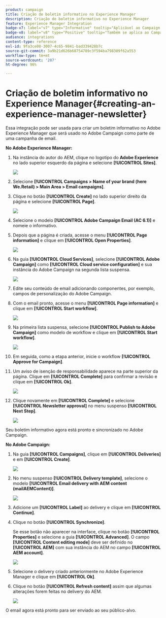 ```yaml
---
product: campaign
title: Criação de boletim informativo no Experience Manager
description: Criação de boletim informativo no Experience Manager
feature: Experience Manager Integration
badge-v7: label="v7" type="Informative" tooltip="Aplicável ao Campaign Classic v7"
badge-v8: label="v8" type="Positive" tooltip="Também se aplica ao Campaign v8"
audience: integrations
content-type: reference
exl-id: 9fa3ce08-3007-4c65-9841-bad339428b7c
source-git-commit: 3a9b21d626b60754789c3f594ba798309f62a553
workflow-type: tm+mt
source-wordcount: '287'
ht-degree: 96%

---
```


# Criação de boletim informativo no Experience Manager{#creating-an-experience-manager-newsletter}



Essa integração pode ser usada para criar um boletim informativo no Adobe Experience Manager que será usado no Adobe Campaign como parte de uma campanha de email.

**No Adobe Experience Manager:**

1. Na instância do autor do AEM, clique no logotipo do **Adobe Experience** no lado superior esquerdo da página e selecione **[!UICONTROL Sites]**.

   ![](assets/aem_uc_1.png)

1. Selecione **[!UICONTROL Campaigns > Name of your brand (here We.Retail) > Main Area > Email campaigns]**.
1. Clique no botão **[!UICONTROL Create]** no lado superior direito da página e selecione **[!UICONTROL Page]**.

   ![](assets/aem_uc_2.png)

1. Selecione o modelo **[!UICONTROL Adobe Campaign Email (AC 6.1)]** e nomeie o informativo.
1. Depois que a página é criada, acesse o menu **[!UICONTROL Page information]** e clique em **[!UICONTROL Open Properties]**.

   ![](assets/aem_uc_3.png)

1. Na guia **[!UICONTROL Cloud Services]**, selecione **[!UICONTROL Adobe Campaign]** como **[!UICONTROL Cloud service configuration]** e sua instância do Adobe Campaign na segunda lista suspensa.

   ![](assets/aem_uc_4.png)

1. Edite seu conteúdo de email adicionando componentes, por exemplo, campos de personalização do Adobe Campaign.
1. Com o email pronto, acesse o menu **[!UICONTROL Page information]** e clique em **[!UICONTROL Start workflow]**.

   ![](assets/aem_uc_5.png)

1. Na primeira lista suspensa, selecione **[!UICONTROL Publish to Adobe Campaign]** como modelo de workflow e clique em **[!UICONTROL Start workflow]**.

   ![](assets/aem_uc_6.png)

1. Em seguida, como a etapa anterior, inicie o workflow **[!UICONTROL Approve for Campaign]**.
1. Um aviso de isenção de responsabilidade aparece na parte superior da página. Clique em **[!UICONTROL Complete]** para confirmar a revisão e clique em **[!UICONTROL Ok]**.

   ![](assets/aem_uc_7.png)

1. Clique novamente em **[!UICONTROL Complete]** e selecione **[!UICONTROL Newsletter approval]** no menu suspenso **[!UICONTROL Next Step]**.

   ![](assets/aem_uc_8.png)

Seu boletim informativo agora está pronto e sincronizado no Adobe Campaign.

**No Adobe Campaign:**

1. Na guia **[!UICONTROL Campaigns]**, clique em **[!UICONTROL Deliveries]** e em **[!UICONTROL Create]**.

   ![](assets/aem_uc_9.png)

1. No menu suspenso **[!UICONTROL Delivery template]**, selecione o modelo **[!UICONTROL Email delivery with AEM content (mailAEMContent)]**.

   ![](assets/aem_uc_10.png)

1. Adicione um **[!UICONTROL Label]** ao delivery e clique em **[!UICONTROL Continue]**.
1. Clique no botão **[!UICONTROL Synchronize]**.

   Se esse botão não aparecer na interface, clique no botão **[!UICONTROL Properties]** e selecione a guia **[!UICONTROL Advanced]**. O campo **[!UICONTROL Content editing mode]** deve ser definido no **[!UICONTROL AEM]** com sua instância do AEM no campo **[!UICONTROL AEM account]**.

   ![](assets/aem_uc_11.png)

1. Selecione o delivery criado anteriormente no Adobe Experience Manager e clique em **[!UICONTROL Ok]**.
1. Clique no botão **[!UICONTROL Refresh content]** assim que algumas alterações forem feitas no delivery do AEM.

   ![](assets/aem_uc_12.png)

O email agora está pronto para ser enviado ao seu público-alvo.
